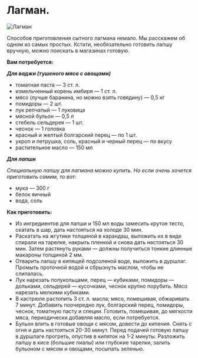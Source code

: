 # Лагман.
![Лагман](/images/Kulinar/Soup/lagman.jpg  'Лагман')

Способов приготовления сытного лагмана немало. Мы расскажем об одном из самых простых. Кстати, необязательно готовить лапшу вручную, можно поискать в магазинах готовую.

**Вам потребуется:**

_**Для ваджи (тушеного мяса с овощами)**_

- томатная паста — 3 ст. л.
- измельченный корень имбиря — 1 ст. л.
- мясо (лучше баранина, но можно взять говядину) — 0,5 кг
- помидоры — 2 шт.
- лук репчатый — 1 луковица
- мясной бульон — 0,5 л
- стебель сельдерея — 1 шт.
- чеснок — 1 головка
- красный и желтый болгарский перец — по 1 шт.
- укроп и петрушка, соль, красный и черный перец — по вкусу
- растительное масло — 150 мл

_**Для лапши**_

_Специальную лапшу для лагмана можно купить. Но если очень хочется приготовить самим, то вот:_

- мука — 300 г
- белок яичный
- вода, соль

**Как приготовить:**

- Из ингредиентов для лапши и 150 мл воды замесить крутое тесто, скатать в шар, дать настояться на холоде 30 мин.
- Раскатать на жгутики толщиной в карандаш, выложить их в виде спирали на тарелке, накрыть пленкой и снова дать настояться 30 мин. Затем растянуть руками — должны получиться тонкие длинные макароны толщиной 2 мм.
- Отварить лапшу в кипящей подсоленой воде, выложить в дуршлаг. Промыть проточной водой и сбрызнуть маслом, чтобы не слипалась.
- Лук нарезать полукольцами, перец — кубиками, помидоры — дольками, сельдерей — кусочками, чеснок крупно порубить. Мясо нарезать мелкими кубиками.
- В кастрюле растопить 3 ст. л. масла; мясо, помешивая, обжаривать 7 минут. Добавить поочередно лук, болгарский перец, помидоры, чеснок, томатную пасту и специи. Готовить, помешивая, до мягкости мяса, периодически добавляя масло, если потребуется.
- Бульон влить в готовые овощи с мясом, довести до кипения. Снять с огня и дать настояться 20-30 минут. Перед подачей готовую лапшу в дуршлаге прогреть, опустив в кипяток на 1-2 минуты. Разложить лапшу в кисе (большие пиалы) или глубокие тарелки, залить бульоном с мясом и овощами, посыпать зеленью.

